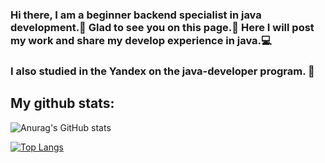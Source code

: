 ### Hi there, I am a beginner backend specialist in java development.👋 Glad to see you on this page.🤡 Here I will post my work and share my develop experience in java.💻
### I also studied in the Yandex on the java-developer program. 🌱

## My github stats:
![Anurag's GitHub stats](https://github-readme-stats.vercel.app/api?username=Ovarbor&show_icons=true)

[![Top Langs](https://github-readme-stats.vercel.app/api/top-langs/?username=Ovarbor&layout=compact)](https://github.com/anuraghazra/github-readme-stats)

<!--
**Ovarbor/Ovarbor** is a ✨ _special_ ✨ repository because its `README.md` (this file) appears on your GitHub profile.

Here are some ideas to get you started:

- 🔭 I’m currently working on ...
- 🌱 I’m currently learning ...
- 👯 I’m looking to collaborate on ...
- 🤔 I’m looking for help with ...
- 💬 Ask me about ...
- 📫 How to reach me: ...
- 😄 Pronouns: ...
- ⚡ Fun fact: ...
-->
